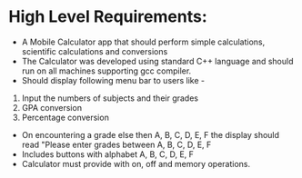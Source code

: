 # High Level Requirements:

- A Mobile Calculator app that should perform simple calculations, scientific calculations and conversions
- The Calculator was developed using standard C++ language and should run on all machines supporting gcc compiler.
- Should display following menu bar to users like -

1. Input the numbers of subjects and their grades
2. GPA conversion
3. Percentage conversion

- On encountering a grade else then A, B, C, D, E, F the display should read &quot;Please enter grades between A, B, C, D, E, F
- Includes buttons with alphabet A, B, C, D, E, F
- Calculator must provide with on, off and memory operations.
